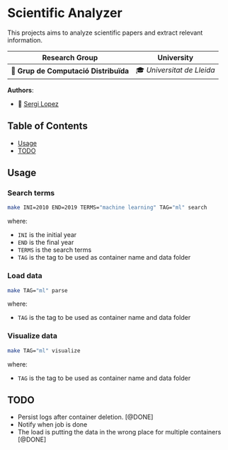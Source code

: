 # Scientific Analyzer

This projects aims to analyze scientific papers and extract relevant information.

| Research Group           | University               |
|--------------------------|--------------------------|
| 🔬 **Grup de Computació Distribuïda** | 🎓 *Universitat de Lleida*         |

**Authors**:

- 👤 [Sergi Lopez](https://github.com/slopez1)  

## Table of Contents

- [Usage](#usage)
- [TODO](#todo)

## Usage

### Search terms

```bash
make INI=2010 END=2019 TERMS="machine learning" TAG="ml" search
```

where:

- `INI` is the initial year
- `END` is the final year
- `TERMS` is the search terms
- `TAG` is the tag to be used as container name and data folder

### Load data

```bash
make TAG="ml" parse
```

where:

- `TAG` is the tag to be used as container name and data folder

### Visualize data

```bash
make TAG="ml" visualize
```

where:

- `TAG` is the tag to be used as container name and data folder

## TODO

- Persist logs after container deletion. [@DONE]
- Notify when job is done
- The load is putting the data in the wrong place for multiple containers [@DONE]